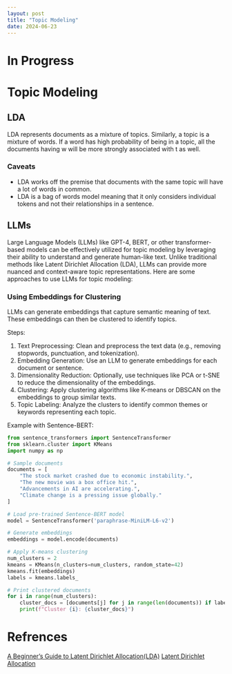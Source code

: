 ```yaml
---
layout: post
title: "Topic Modeling"
date: 2024-06-23
---
```


# In Progress
# Topic Modeling 

## LDA
LDA represents documents as a mixture of topics. Similarly, a topic is a mixture of words. If a word has high probability of being in a topic, all the documents having w will be more strongly associated with t as well.

### Caveats

- LDA works off the premise that documents with the same topic will have a lot of words in common.
- LDA is a bag of words model meaning that it only considers individual tokens and not their relationships in a sentence.

## LLMs
Large Language Models (LLMs) like GPT-4, BERT, or other transformer-based models can be effectively utilized for topic modeling by leveraging their ability to understand and generate human-like text. Unlike traditional methods like Latent Dirichlet Allocation (LDA), LLMs can provide more nuanced and context-aware topic representations. Here are some approaches to use LLMs for topic modeling:

### Using Embeddings for Clustering
LLMs can generate embeddings that capture semantic meaning of text. These embeddings can then be clustered to identify topics.

Steps:

1. Text Preprocessing: Clean and preprocess the text data (e.g., removing stopwords, punctuation, and tokenization).
2. Embedding Generation: Use an LLM to generate embeddings for each document or sentence.
3. Dimensionality Reduction: Optionally, use techniques like PCA or t-SNE to reduce the dimensionality of the embeddings.
4. Clustering: Apply clustering algorithms like K-means or DBSCAN on the embeddings to group similar texts.
5. Topic Labeling: Analyze the clusters to identify common themes or keywords representing each topic.

Example with Sentence-BERT:
```Python
from sentence_transformers import SentenceTransformer
from sklearn.cluster import KMeans
import numpy as np

# Sample documents
documents = [
    "The stock market crashed due to economic instability.",
    "The new movie was a box office hit.",
    "Advancements in AI are accelerating.",
    "Climate change is a pressing issue globally."
]

# Load pre-trained Sentence-BERT model
model = SentenceTransformer('paraphrase-MiniLM-L6-v2')

# Generate embeddings
embeddings = model.encode(documents)

# Apply K-means clustering
num_clusters = 2
kmeans = KMeans(n_clusters=num_clusters, random_state=42)
kmeans.fit(embeddings)
labels = kmeans.labels_

# Print clustered documents
for i in range(num_clusters):
    cluster_docs = [documents[j] for j in range(len(documents)) if labels[j] == i]
    print(f"Cluster {i}: {cluster_docs}")
```


  

# Refrences

[A Beginner’s Guide to Latent Dirichlet Allocation(LDA)](https://medium.com/@corymaklin/latent-dirichlet-allocation-dfcea0b1fddc)
[Latent Dirichlet Allocation](https://medium.com/@corymaklin/latent-dirichlet-allocation-dfcea0b1fddc)

